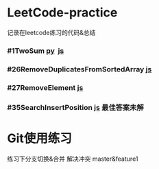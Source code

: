# LeetCode-practice
记录在leetcode练习的代码&amp;总结


### #1TwoSum [py](https://github.com/wlAlter/LeetCode-practice/blob/master/%231TwoSum.py)  [js](https://github.com/wlAlter/LeetCode-practice/blob/master/%231TwoSum.js)

### #26RemoveDuplicatesFromSortedArray [js](https://github.com/wlAlter/LeetCode-practice/blob/master/%2326RemoveDuplicatesFromSortedArray)
### #27RemoveElement [js](https://github.com/wlAlter/LeetCode-practice/blob/master/%2327RemoveElement)
### #35SearchInsertPosition [js](https://github.com/wlAlter/LeetCode-practice/blob/master/%2335SearchInsertPosition) 最佳答案未解


# Git使用练习
练习下分支切换&合并
解决冲突 master&feature1
